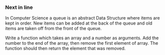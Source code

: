 ### Next in line

In Computer Science a queue is an abstract Data Structure where items are kept in order. 
New items can be added at the back of the queue and old items are taken off from the front of the queue.

Write a function which takes an array and a number as arguments. Add the number to the end of the array, 
then remove the first element of array. The function should then return the element that was removed.

